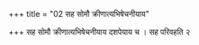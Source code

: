 +++
title = "02 सह सोमौ क्रीणात्यभिषेचनीयाय"

+++
सह सोमौ क्रीणात्यभिषेचनीयाय दशपेयाय च । सह परिवहति २